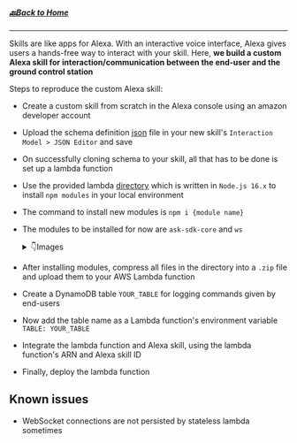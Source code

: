 ##### [🔙Back to Home](https://github.com/prithvi2k2/Alexa-VoiceUI-Controlled-Drone/#alexa-voiceui-controlled-drone)
---

Skills are like apps for Alexa. With an interactive voice interface, Alexa gives users a hands-free way to interact with your skill. Here, __we build a custom Alexa skill for interaction/communication between the end-user and the ground control station__

Steps to reproduce the custom Alexa skill:

- Create a custom skill from scratch in the Alexa console using an amazon developer account
- Upload the schema definition [json](./InteractionModel.json) file in your new skill's `Interaction Model > JSON Editor` and save
- On successfully cloning schema to your skill, all that has to be done is set up a lambda function
- Use the provided lambda [directory](./lambda/) which is written in `Node.js 16.x` to install `npm modules` in your local environment
- The command to install new modules is `npm i {module name} `
- The modules to be installed for now are `ask-sdk-core` and `ws`
  <details>
  <summary>👇Images</summary>
  ![npm_i](Alexa-VoiceUI-Controlled-Drone/misc/npm_i.jpg)
  </details>
  
  
- After installing modules, compress all files in the directory into a `.zip` file and upload them to your AWS Lambda function
- Create a DynamoDB table `YOUR_TABLE` for logging commands given by end-users
- Now add the table name as a Lambda function's environment variable `TABLE: YOUR_TABLE`
- Integrate the lambda function and Alexa skill, using the lambda function's ARN and Alexa skill ID
- Finally, deploy the lambda function

## Known issues

- WebSocket connections are not persisted by stateless lambda sometimes
